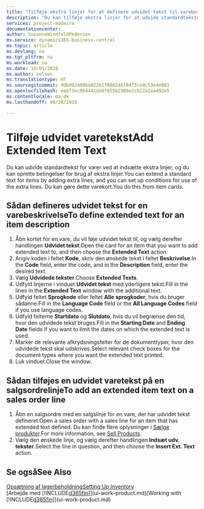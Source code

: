 ```yaml
---
title: "Tilføje ekstra linjer for at definere udvidet tekst til varebeskrivelser | Microsoft Docs"
description: "Du kan tilføje ekstra linjer for at udvide standardteksten, der beskriver en vare."
services: project-madeira
documentationcenter: 
author: SusanneWindfeldPedersen
ms.service: dynamics365-business-central
ms.topic: article
ms.devlang: na
ms.tgt_pltfrm: na
ms.workload: na
ms.date: 10/01/2018
ms.author: solsen
ms.translationtype: HT
ms.sourcegitcommit: 9dbd92409ba02281f008246194f3ce0c53e4e001
ms.openlocfilehash: eeb73ec964441da0f655b2900e2cb22a1ea492e5
ms.contentlocale: da-dk
ms.lasthandoff: 09/28/2018

---
```

# <a name="add-extended-item-text"></a><span data-ttu-id="4d47a-103">Tilføje udvidet varetekst</span><span class="sxs-lookup"><span data-stu-id="4d47a-103">Add Extended Item Text</span></span>
<span data-ttu-id="4d47a-104">Du kan udvide standardtekst for varer ved at indsætte ekstra linjer, og du kan oprette betingelser for brug af ekstra linjer.</span><span class="sxs-lookup"><span data-stu-id="4d47a-104">You can extend a standard text for items by adding extra lines, and you can set up conditions for use of the extra lines.</span></span> <span data-ttu-id="4d47a-105">Du kan gøre dette varekort.</span><span class="sxs-lookup"><span data-stu-id="4d47a-105">You do this from item cards.</span></span>

## <a name="to-define-extended-text-for-an-item-description"></a><span data-ttu-id="4d47a-106">Sådan defineres udvidet tekst for en varebeskrivelse</span><span class="sxs-lookup"><span data-stu-id="4d47a-106">To define extended text for an item description</span></span>
1. <span data-ttu-id="4d47a-107">Åbn kortet for en vare, du vil føje udvidet tekst til, og vælg derefter handlingen **Udvidet tekst**.</span><span class="sxs-lookup"><span data-stu-id="4d47a-107">Open the card for an item that you want to add extended text to, and then choose the **Extended Text** action.</span></span>
2. <span data-ttu-id="4d47a-108">Angiv koden i feltet **Kode**, skriv den ønskede tekst i feltet **Beskrivelse**.</span><span class="sxs-lookup"><span data-stu-id="4d47a-108">In the **Code** field, enter the code, and in the **Description** field, enter the desired text.</span></span>
3. <span data-ttu-id="4d47a-109">Vælg **Udvidede tekster**.</span><span class="sxs-lookup"><span data-stu-id="4d47a-109">Choose **Extended Texts**.</span></span>
4. <span data-ttu-id="4d47a-110">Udfyld linjerne i vinduet **Udvidet tekst** med yderligere tekst.</span><span class="sxs-lookup"><span data-stu-id="4d47a-110">Fill in the lines in the **Extended Text** window with the additional text.</span></span>
5. <span data-ttu-id="4d47a-111">Udfyld feltet **Sprogkode** eller feltet **Alle sprogkoder**, hvis du bruger sådanne.</span><span class="sxs-lookup"><span data-stu-id="4d47a-111">Fill in the **Language Code** field or the **All Language Codes** field if you use language codes.</span></span>
6. <span data-ttu-id="4d47a-112">Udfyld felterne **Startdato** og **Slutdato**, hvis du vil begrænse den tid, hvor den udvidede tekst bruges.</span><span class="sxs-lookup"><span data-stu-id="4d47a-112">Fill in the **Starting Date** and **Ending Date** fields if you want to limit the dates on which the extended text is used.</span></span>
7. <span data-ttu-id="4d47a-113">Markér de relevante afkrydsningsfelter for de dokumenttyper, hvor den udvidede tekst skal udskrives.</span><span class="sxs-lookup"><span data-stu-id="4d47a-113">Select relevant check boxes for the document types where you want the extended text printed.</span></span>
8. <span data-ttu-id="4d47a-114">Luk vinduet.</span><span class="sxs-lookup"><span data-stu-id="4d47a-114">Close the window.</span></span>

## <a name="to-add-an-extended-item-text-on-a-sales-order-line"></a><span data-ttu-id="4d47a-115">Sådan tilføjes en udvidet varetekst på en salgsordrelinje</span><span class="sxs-lookup"><span data-stu-id="4d47a-115">To add an extended item text on a sales order line</span></span>
1. <span data-ttu-id="4d47a-116">Åbn en salgsordre med en salgslinje for en vare, der har udvidet tekst defineret.</span><span class="sxs-lookup"><span data-stu-id="4d47a-116">Open a sales order with a sales line for an item that has extended text defined.</span></span> <span data-ttu-id="4d47a-117">Du kan finde flere oplysninger i [Sælge produkter](sales-how-sell-products.md).</span><span class="sxs-lookup"><span data-stu-id="4d47a-117">For more information, see [Sell Products](sales-how-sell-products.md).</span></span>
2. <span data-ttu-id="4d47a-118">Vælg den ønskede linje, og vælg derefter handlingen **Indsæt udv. tekster**.</span><span class="sxs-lookup"><span data-stu-id="4d47a-118">Select the line in question, and then choose the **Insert Ext. Text** action.</span></span>

## <a name="see-also"></a><span data-ttu-id="4d47a-119">Se også</span><span class="sxs-lookup"><span data-stu-id="4d47a-119">See Also</span></span>
[<span data-ttu-id="4d47a-120">Opsætning af lagerbeholdning</span><span class="sxs-lookup"><span data-stu-id="4d47a-120">Setting Up Inventory</span></span>](inventory-setup-inventory.md)  
<span data-ttu-id="4d47a-121">[Arbejde med [!INCLUDE[d365fin](includes/d365fin_md.md)]](ui-work-product.md)</span><span class="sxs-lookup"><span data-stu-id="4d47a-121">[Working with [!INCLUDE[d365fin](includes/d365fin_md.md)]](ui-work-product.md)</span></span>

